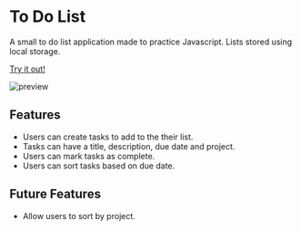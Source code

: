 # To Do List

A small to do list application made to practice Javascript. Lists stored using local storage.

[Try it out!](https://ptrcktylr.github.io/to-do-list/)

![preview](/images/preview.png)

## Features
- Users can create tasks to add to the their list.
- Tasks can have a title, description, due date and project.
- Users can mark tasks as complete.
- Users can sort tasks based on due date.


## Future Features
- Allow users to sort by project.
